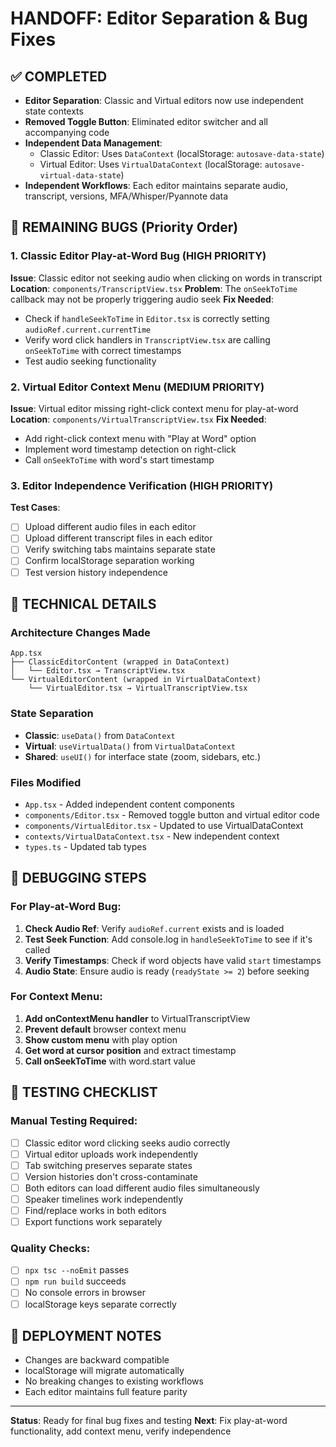# HANDOFF: Editor Separation & Bug Fixes

## ✅ COMPLETED
- **Editor Separation**: Classic and Virtual editors now use independent state contexts
- **Removed Toggle Button**: Eliminated editor switcher and all accompanying code
- **Independent Data Management**: 
  - Classic Editor: Uses `DataContext` (localStorage: `autosave-data-state`)
  - Virtual Editor: Uses `VirtualDataContext` (localStorage: `autosave-virtual-data-state`)
- **Independent Workflows**: Each editor maintains separate audio, transcript, versions, MFA/Whisper/Pyannote data

## 🚨 REMAINING BUGS (Priority Order)

### 1. **Classic Editor Play-at-Word Bug** (HIGH PRIORITY)
**Issue**: Classic editor not seeking audio when clicking on words in transcript
**Location**: `components/TranscriptView.tsx` 
**Problem**: The `onSeekToTime` callback may not be properly triggering audio seek
**Fix Needed**: 
- Check if `handleSeekToTime` in `Editor.tsx` is correctly setting `audioRef.current.currentTime`
- Verify word click handlers in `TranscriptView.tsx` are calling `onSeekToTime` with correct timestamps
- Test audio seeking functionality

### 2. **Virtual Editor Context Menu** (MEDIUM PRIORITY) 
**Issue**: Virtual editor missing right-click context menu for play-at-word
**Location**: `components/VirtualTranscriptView.tsx`
**Fix Needed**:
- Add right-click context menu with "Play at Word" option
- Implement word timestamp detection on right-click
- Call `onSeekToTime` with word's start timestamp

### 3. **Editor Independence Verification** (HIGH PRIORITY)
**Test Cases**:
- [ ] Upload different audio files in each editor
- [ ] Upload different transcript files in each editor  
- [ ] Verify switching tabs maintains separate state
- [ ] Confirm localStorage separation working
- [ ] Test version history independence

## 🔧 TECHNICAL DETAILS

### Architecture Changes Made
```
App.tsx
├── ClassicEditorContent (wrapped in DataContext)
│   └── Editor.tsx → TranscriptView.tsx
└── VirtualEditorContent (wrapped in VirtualDataContext)  
    └── VirtualEditor.tsx → VirtualTranscriptView.tsx
```

### State Separation
- **Classic**: `useData()` from `DataContext` 
- **Virtual**: `useVirtualData()` from `VirtualDataContext`
- **Shared**: `useUI()` for interface state (zoom, sidebars, etc.)

### Files Modified
- `App.tsx` - Added independent content components
- `components/Editor.tsx` - Removed toggle button and virtual editor code
- `components/VirtualEditor.tsx` - Updated to use VirtualDataContext
- `contexts/VirtualDataContext.tsx` - New independent context
- `types.ts` - Updated tab types

## 🐛 DEBUGGING STEPS

### For Play-at-Word Bug:
1. **Check Audio Ref**: Verify `audioRef.current` exists and is loaded
2. **Test Seek Function**: Add console.log in `handleSeekToTime` to see if it's called
3. **Verify Timestamps**: Check if word objects have valid `start` timestamps
4. **Audio State**: Ensure audio is ready (`readyState >= 2`) before seeking

### For Context Menu:
1. **Add onContextMenu handler** to VirtualTranscriptView
2. **Prevent default** browser context menu
3. **Show custom menu** with play option
4. **Get word at cursor position** and extract timestamp
5. **Call onSeekToTime** with word.start value

## 🧪 TESTING CHECKLIST

### Manual Testing Required:
- [ ] Classic editor word clicking seeks audio correctly
- [ ] Virtual editor uploads work independently
- [ ] Tab switching preserves separate states
- [ ] Version histories don't cross-contaminate
- [ ] Both editors can load different audio files simultaneously
- [ ] Speaker timelines work independently
- [ ] Find/replace works in both editors
- [ ] Export functions work separately

### Quality Checks:
- [ ] `npx tsc --noEmit` passes
- [ ] `npm run build` succeeds
- [ ] No console errors in browser
- [ ] localStorage keys separate correctly

## 🚀 DEPLOYMENT NOTES
- Changes are backward compatible
- localStorage will migrate automatically
- No breaking changes to existing workflows
- Each editor maintains full feature parity

---
**Status**: Ready for final bug fixes and testing
**Next**: Fix play-at-word functionality, add context menu, verify independence
